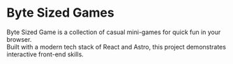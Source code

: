 # Byte Sized Games

Byte Sized Game is a collection of casual mini-games for quick fun in your browser.  
Built with a modern tech stack of React and Astro, this project demonstrates interactive front-end skills.

